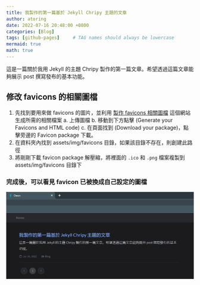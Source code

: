 ```yaml
---
title: 我製作的第一篇基於 Jekyll Chripy 主題的文章
author: atoring
date: 2022-07-16 20:48:00 +0800
categories: [Blog]
tags: [github-pages]     # TAG names should always be lowercase
mermaid: true
math: true
---
```


這是一篇關於我用 Jekyll 的主題 Chripy 製作的第一篇文章。希望透過這篇文章能夠展示 post 撰寫發布的基本功能。

## 修改 favicons 的相關圖檔
1. 先找到要用來做 favicons 的圖片，並利用 [製作 favicons 相關圖檔](https://realfavicongenerator.net/) 這個網站生成所需的相關檔案
    a. 上傳圖檔
    b. 移動到下方點擊 (Generate your Favicons and HTML code)
    c. 在頁面找到 (Download your package)，點擊旁邊的 Favicon package 下載。
2. 在資料夾內找到 assets/img/favicons 目錄，如果該目錄不存在，則創建此路徑
3. 將剛剛下載 favicon package 解壓縮，將裡面的 `.ico` 和 `.png` 檔案複製到 assets/img/favicons 目錄下

### 完成後，可以看見 favicon 已被換成自己設定的圖檔
![修改 favicon 完成後圖片](/commons/image/20220718/favicon_change.png)